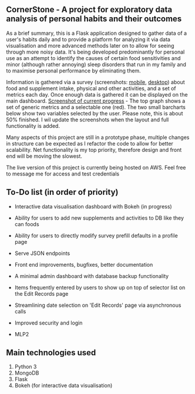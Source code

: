 ## CornerStone - A project for exploratory data analysis of personal habits and their outcomes 

As a brief summary, this is a Flask application designed to gather data of a user's habits daily and to provide a platform for analyzing it via data visualisation and more advanced methods later on to allow for seeing through more noisy data.
It's being developed predominantly for personal use as an attempt to identify the causes of certain food sensitivities and minor (although rather annoying) sleep disorders that run in my family and to maximise personal performance by eliminating them. 

Information is gathered via a survey (screenshots: <a href="images/activity.PNG">mobile</a>, <a href="images/rec2.PNG">desktop</a>) about food and supplement intake, physical and other activities, and a set of metrics each day. 
Once enough data is gathered it can be displayed on the main dashboard. 
<a href="images/dash.PNG">Screenshot of current progress</a> - The top graph shows a set of generic metrics and a selectable one (red). The two small barcharts below show two variables selected by the user. Please note, this is about 50% finished. I wil update the screenshots when the layout and full functionality is added.

Many aspects of this project are still in a prototype phase, multiple changes in structure can be expected as I refactor the code to allow for better scalability. Net functionality is my top priority, therefore design and front end will be moving the slowest.

The live version of this project is currently being hosted on AWS. Feel free to message me for access and test credentials


## To-Do list (in order of priority)

- Interactive data visualisation dashboard with Bokeh (in progress)
- Ability for users to add new supplements and activities to DB like they can foods
- Ability for users to directly modify survey prefill defaults in a profile page
- Serve JSON endpoints
- Front end improvements, bugfixes, better documentation
- A minimal admin dashboard with database backup functionality
- Items frequently entered by users to show up on top of selector list on the Edit Records page
- Streamlining date selection on 'Edit Records' page via asynchronous calls
- Improved security and login

- MLP2

## Main technologies used

1. Python 3
2. MongoDB
3. Flask
4. Bokeh (for interactive data visualisation)

